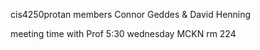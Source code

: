 cis4250protan
members Connor Geddes & David Henning

meeting time with Prof 5:30 wednesday MCKN rm 224

